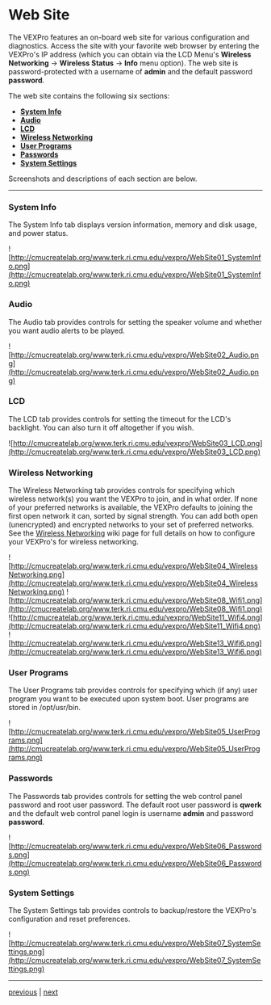 # Web Site #

The VEXPro features an on-board web site for various configuration and diagnostics.  Access the site with your favorite web browser by entering the VEXPro's IP address (which you can obtain via the LCD Menu's **Wireless Networking** -> **Wireless Status** -> **Info** menu option).  The web site is password-protected with a username of **admin** and the default password **password**.

The web site contains the following six sections:
  * **[System Info](WebSite#System_Info.md)**
  * **[Audio](WebSite#Audio.md)**
  * **[LCD](WebSite#LCD.md)**
  * **[Wireless Networking](WebSite#Wireless_Networking.md)**
  * **[User Programs](WebSite#User_Programs.md)**
  * **[Passwords](WebSite#Passwords.md)**
  * **[System Settings](WebSite#System_Settings.md)**

Screenshots and descriptions of each section are below.

---


### System Info ###
The System Info tab displays version information, memory and disk usage, and power status.

![http://cmucreatelab.org/www.terk.ri.cmu.edu/vexpro/WebSite01_SystemInfo.png](http://cmucreatelab.org/www.terk.ri.cmu.edu/vexpro/WebSite01_SystemInfo.png)
### Audio ###
The Audio tab provides controls for setting the speaker volume and whether you want audio alerts to be played.

![http://cmucreatelab.org/www.terk.ri.cmu.edu/vexpro/WebSite02_Audio.png](http://cmucreatelab.org/www.terk.ri.cmu.edu/vexpro/WebSite02_Audio.png)
### LCD ###
The LCD tab provides controls for setting the timeout for the LCD's backlight.  You can also turn it off altogether if you wish.

![http://cmucreatelab.org/www.terk.ri.cmu.edu/vexpro/WebSite03_LCD.png](http://cmucreatelab.org/www.terk.ri.cmu.edu/vexpro/WebSite03_LCD.png)
### Wireless Networking ###
The Wireless Networking tab provides controls for specifying which wireless network(s) you want the VEXPro to join, and in what order.  If none of your preferred networks is available, the VEXPro defaults to joining the first open network it can, sorted by signal strength.  You can add both open (unencrypted) and encrypted networks to your set of preferred networks.  See the [Wireless Networking](WirelessNetworking.md) wiki page for full details on how to configure your VEXPro's for wireless networking.

![http://cmucreatelab.org/www.terk.ri.cmu.edu/vexpro/WebSite04_WirelessNetworking.png](http://cmucreatelab.org/www.terk.ri.cmu.edu/vexpro/WebSite04_WirelessNetworking.png)
![http://cmucreatelab.org/www.terk.ri.cmu.edu/vexpro/WebSite08_Wifi1.png](http://cmucreatelab.org/www.terk.ri.cmu.edu/vexpro/WebSite08_Wifi1.png)
![http://cmucreatelab.org/www.terk.ri.cmu.edu/vexpro/WebSite11_Wifi4.png](http://cmucreatelab.org/www.terk.ri.cmu.edu/vexpro/WebSite11_Wifi4.png)
![http://cmucreatelab.org/www.terk.ri.cmu.edu/vexpro/WebSite13_Wifi6.png](http://cmucreatelab.org/www.terk.ri.cmu.edu/vexpro/WebSite13_Wifi6.png)
### User Programs ###
The User Programs tab provides controls for specifying which (if any) user program you want to be executed upon system boot.  User programs are stored in /opt/usr/bin.

![http://cmucreatelab.org/www.terk.ri.cmu.edu/vexpro/WebSite05_UserPrograms.png](http://cmucreatelab.org/www.terk.ri.cmu.edu/vexpro/WebSite05_UserPrograms.png)
### Passwords ###
The Passwords tab provides controls for setting the web control panel password and root user password.  The default root user password is **qwerk** and the default web control panel login is username **admin** and password **password**.

![http://cmucreatelab.org/www.terk.ri.cmu.edu/vexpro/WebSite06_Passwords.png](http://cmucreatelab.org/www.terk.ri.cmu.edu/vexpro/WebSite06_Passwords.png)
### System Settings ###
The System Settings tab provides controls to backup/restore the VEXPro's configuration and reset preferences.

![http://cmucreatelab.org/www.terk.ri.cmu.edu/vexpro/WebSite07_SystemSettings.png](http://cmucreatelab.org/www.terk.ri.cmu.edu/vexpro/WebSite07_SystemSettings.png)

---

[previous](WirelessNetworking.md) | [next](libqwerkAPI.md)